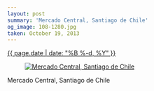 ```yaml
---
layout: post
summary: 'Mercado Central, Santiago de Chile'
og_image: 108-1280.jpg
taken: October 19, 2013
---
```


<div class="post">
 <time>
  <a href="/108">
   {{ page.date | date: "%B %-d, %Y" }}
  </a>
 </time>
 <a href="/108">
  <figure data-taken="10/19/2013">
   <img alt="Mercado Central, Santiago de Chile" sizes="(min-width: 700px) 50vw, calc(100vw - 2rem)" src="{{ site.assets_url }}/108-640.jpg" srcset="{{ site.assets_url }}/108-1280.jpg 1280w, {{ site.assets_url }}/108-960.jpg 960w, {{ site.assets_url }}/108-640.jpg 640w, {{ site.assets_url }}/108-320.jpg 320w"/>
  </figure>
 </a>
 <span>
  Mercado Central, Santiago de Chile
 </span>
</div>
